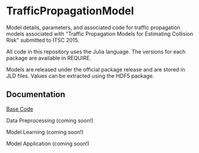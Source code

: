 # TrafficPropagationModel

Model details, parameters, and associated code for traffic propagation models associated with "Traffic Propagation Models for Estimating Collision Risk" submitted to ITSC 2015.

All code in this repository uses the Julia language. The versions for each package are available in REQUIRE.

Models are released under the official package release and are stored in JLD files. Values can be extracted using the HDF5 package.

## Documentation

[Base Code](http://nbviewer.ipython.org/github/sisl/TrafficPropagationModel/blob/master/src/base/BaseCode.ipynb)
                                               

Data Preprocessing (coming soon!)

Model Learning (coming soon!)

Model Application (coming soon!)
